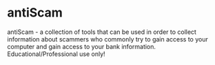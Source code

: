 # antiScam
antiScam - a collection of tools that can be used in order to collect information about scammers who commonly try to gain access to your computer and gain access to your bank information. Educational/Professional use only!
